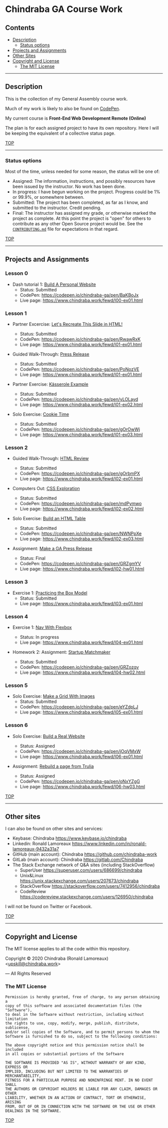 # Chindraba GA Course Work

## Contents

-  [Description](#description)
   -  [Status options](#status-options)
-  [Projects and Assignments](#projects-and-assignments)
-  [Other Sites](#other-sites)
-  [Copyright and License](#copyright-and-license)
   -  [The MIT License](#the-mit-license)

---
## Description

This is the collection of my General Assembly course work.

Much of my work is likely to also be found on [CodePen](https://codepen.io/chindraba-ga).

My current course is **Front-End Web Development Remote (Online)**

The plan is for each assigned project to have its own repository. Here I will be keeping the equivalent of a collective status page.

[TOP](#contents)

---
### Status options

Most of the time, unless needed for some reason, the status will be one of:

-  Assigned: The information, instructions, and possibly resources have been issued by the instructor. No work has been done.
-  In progress: I have begun working on the project. Progress could be 1% or 99.9%, or somewhere between.
-  Submitted: The project has been completed, as far as I know, and submitted to the instructor. Credit pending.
-  Final: The instructor has assigned my grade, or otherwise marked the project as complete. At this point the project is "open" for others to contribute as any other Open Source project would be. See the [`CONTRIBUTING.md`](./CONTRIBUTING.md) file for expectations in that regard.

[TOP](#contents)

---
## Projects and Assignments

### Lesson 0

-  Dash tutorial 1: [Build A Personal Website](../../../../../chindraba-ga/l00-ex01)
   -  Status: Submitted
   -  CodePen: <https://codepen.io/chindraba-ga/pen/BaKBoJx>
   -  Live page: <https://www.chindraba.work/fewd/l00-ex01.html>

### Lesson 1

-  Partner Excercise: [Let's Recreate This Slide in HTML!](../../../../../chindraba-ga/l01-ex00)
   -  Status: Submitted
   -  CodePen: <https://codepen.io/chindraba-ga/pen/RwawRxK>
   -  Live page: <https://www.chindraba.work/fewd/l01-ex01.html>
   
-  Guided Walk-Through: [Press Release](../../../../../chindraba-ga/l01-ex01)
   -  Status: Submitted
   -  CodePen: <https://codepen.io/chindraba-ga/pen/PoNozVE>
   -  Live page: <https://www.chindraba.work/fewd/l01-ex01.html>

-  Partner Exercise: [Kässerole Example](../../../../../chindraba-ga/l01-ex02)
   -  Status: Submitted
   -  CodePen: <https://codepen.io/chindraba-ga/pen/yLOLayd>
   -  Live page: <https://www.chindraba.work/fewd/l01-ex02.html>

-  Solo Exercise: [Cookie Time](../../../../../chindraba-ga/l01-ex03)
   -  Status: Submitted
   -  CodePen: <https://codepen.io/chindraba-ga/pen/gOrOwWj>
   -  Live page: <https://www.chindraba.work/fewd/l01-ex03.html>

### Lesson 2

-  Guided Walk-Through: [HTML Review](../../../../../chindraba-ga/l02-ex01)
   -  Status: Submitted
   -  CodePen: <https://codepen.io/chindraba-ga/pen/gOrbmPX>
   -  Live page: <https://www.chindraba.work/fewd/l02-ex01.html>

-  Computers Out: [CSS Exploration](../../../../../chindraba-ga/l02-ex02)
   -  Status: Submitted
   -  CodePen: <https://codepen.io/chindraba-ga/pen/mdPymwo>
   -  Live page: <https://www.chindraba.work/fewd/l02-ex02.html>

-  Solo Exercise: [Build an HTML Table](../../../../../chindraba-ga/l02-ex03)
   -  Status: Submitted
   -  CodePen: <https://codepen.io/chindraba-ga/pen/NWNPpXe>
   - Live page: <https://www.chindraba.work/fewd/l02-ex03.html>

-  Assignment: [Make a GA Press Release](../../../../../chindraba-ga/l02-hw01)
   -  Status: Final
   -  CodePen: <https://codepen.io/chindraba-ga/pen/GRZgmYV>
   -  Live page: <https://www.chindraba.work/fewd/l02-hw01.html>

### Lesson 3

-  Exercise 1: [Practicing the Box Model](../../../../../chindraba-ga/l03-ex01)
   -  Status: Submitted
   -  Live page: <https://www.chindraba.work/fewd/l03-ex01.html>

### Lesson 4

-  Exercise 1: [Nav With Flexbox](../../../../../chindraba-ga/l04-ex01)
   -  Status: In progress
   -  Live page: <https://www.chindraba.work/fewd/l04-ex01.html>

-  Homework 2: Assignment: [Startup Matchmaker](../../../../../chindraba-ga/l04-hw02)
   -  Status: Submitted
   -  CodePen: <https://codepen.io/chindraba-ga/pen/GRZozqv>
   -  Live page: <https://www.chindraba.work/fewd/l04-hw02.html>

### Lesson 5

-  Solo Exercise: [Make a Grid With Images](../../../../../chindraba-ga/l05-ex01)
   -  Status: Submitted
   -  CodePen: <https://codepen.io/chindraba-ga/pen/eYZdpLJ>
   -  Live page: <https://www.chindraba.work/fewd/l05-ex01.html>

### Lesson 6

-  Solo Exercise: [Build a Real Website](../../../../../chindraba-ga/l06-ex01)
   -  Status: Assigned
   -  CodePen: <https://codepen.io/chindraba-ga/pen/jOqVMxW>
   -  Live page: <https://www.chindraba.work/fewd/l06-ex01.html>

-  Assignment: [Rebuild a page from Trulia](../../../../../chindraba-ga/l06-hw03)
   -  Status: Assigned
   -  CodePen: <https://codepen.io/chindraba-ga/pen/oNxYZgG>
   -  Live page: <https://www.chindraba.work/fewd/l06-hw03.html>

[TOP](#contents)

---
## Other sites

I can also be found on other sites and services:

-  Keybase: Chindraba <https://www.keybase.io/chindraba>
-  Linkedin: Ronald Lamoreaux <https://www.linkedin.com/in/ronald-lamoreaux-9432a31a7>
-  GitHub (main account): Chindraba <https://github.com/chindraba-work>
-  GitLab (main account): Chindraba <https://gitlab.com/Chindraba>
-  The Stack Exchange network of Q&A sites (including StackOverflow)
   - SuperUser <https://superuser.com/users/686699/chindraba>
   - Unix&Linux <https://unix.stackexchange.com/users/207673/chindraba>
   - StackOverflow <https://stackoverflow.com/users/7412956/chindraba>
   - CodeReview <https://codereview.stackexchange.com/users/126950/chindraba>

I will not be found on Twitter or Facebook. 

[TOP](#contents)

---
## Copyright and License

The MIT license applies to all the code within this repository.

Copyright © 2020  Chindraba (Ronald Lamoreaux) <[upskill@chindraba.work](mailto:upskill@chindraba.work?subject=chindraba-ga)>

— All Rights Reserved

### The MIT License

    Permission is hereby granted, free of charge, to any person obtaining a
    copy of this software and associated documentation files (the "Software"),
    to deal in the Software without restriction, including without limitation
    the rights to use, copy, modify, merge, publish, distribute, sublicense,
    and/or sell copies of the Software, and to permit persons to whom the
    Software is furnished to do so, subject to the following conditions:

    The above copyright notice and this permission notice shall be included
    in all copies or substantial portions of the Software

    THE SOFTWARE IS PROVIDED "AS IS", WITHOUT WARRANTY OF ANY KIND, EXPRESS OR
    IMPLIED, INCLUDING BUT NOT LIMITED TO THE WARRANTIES OF MERCHANTABILITY,
    FITNESS FOR A PARTICULAR PURPOSE AND NONINFRINGE MENT. IN NO EVENT SHALL
    THE AUTHORS OR COPYRIGHT HOLDERS BE LIABLE FOR ANY CLAIM, DAMAGES OR OTHER
    LIABILITY, WHETHER IN AN ACTION OF CONTRACT, TORT OR OTHERWISE, ARISING
    FROM, OUT OF OR IN CONNECTION WITH THE SOFTWARE OR THE USE OR OTHER
    DEALINGS IN THE SOFTWARE.

[TOP](#contents)
